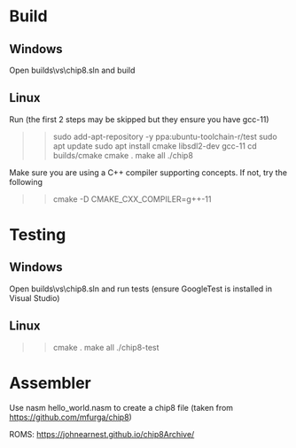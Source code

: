 # Build

## Windows

Open builds\vs\chip8.sln and build

## Linux

Run (the first 2 steps may be skipped but they ensure you have gcc-11)

>> sudo add-apt-repository -y ppa:ubuntu-toolchain-r/test
>> sudo apt update
>> sudo apt install cmake libsdl2-dev gcc-11
>> cd builds/cmake
>> cmake .
>> make all
>> ./chip8

Make sure you are using a C++ compiler supporting concepts. If not, try the following

>> cmake -D CMAKE_CXX_COMPILER=g++-11 

# Testing

## Windows

Open builds\vs\chip8.sln and run tests (ensure GoogleTest is installed in Visual Studio)

## Linux

>> cmake .
>> make all
>> ./chip8-test

# Assembler

Use nasm hello_world.nasm to create a chip8 file (taken from https://github.com/mfurga/chip8)

ROMS: https://johnearnest.github.io/chip8Archive/
